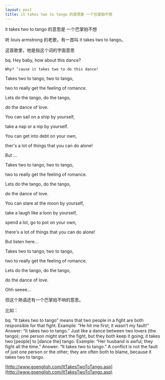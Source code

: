 ```yaml
---
layout: post
title: it takes two to tango 的意思是 一个巴掌拍不想
---
```


it takes two to tango 的意思是 一个巴掌拍不想

听 louis armstrong 的老歌，有一首叫 it takes two to tango。

这首歌里，他是指这个词的字面意思

bq. Hey baby, how about this dance?

    Why? ’cause it takes two to do this dance!

Takes two to tango, two to tango,

two to really get the feeling of romance.

Lets do the tango, do the tango,

do the dance of love.

You can sail on a ship by yourself,

take a nap or a nip by yourself.

You can get into debt on your own,

ther's a lot of things that you can do alone!

But ...

Takes two to tango, two to tango,

two to really get the feeling of romance.

Lets do the tango, do the tango,

do the dance of love.

You can stare at the moon by yourself,

take a laugh like a loon by yourself,

spend a lot, go to pot on your own,

there's a lot of things that you can do alone!

But listen here...

Takes two to tango, two to tango,

two to really get the feeling of romance.

Lets do the tango, do the tango,

do the dance of love.

Ohh seeee...

但这个熟语还有一个巴掌拍不响的意思。

比如：

bq.   “It takes two to tango” means that two people in a fight are both responsible for that fight. Example: “He hit me first; it wasn’t my fault!” Answer: “It takes two to tango.” Just like a dance between two lovers (the tango); one person might start the fight, but they both keep it going; it takes two [people] to [dance the] tango. Example: “Her husband is awful; they fight all the time.” Answer: “It takes two to tango.” A conflict is not the fault of just one person or the other; they are often both to blame, because it takes two to tango.

     

[http://www.goenglish.com/ItTakesTwoToTango.asp](http://www.goenglish.com/ItTakesTwoToTango.asp)

